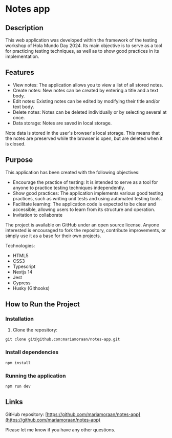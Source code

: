 # Notes app

## Description

This web application was developed within the framework of the testing workshop of Hola Mundo Day 2024. Its main objective is to serve as a tool for practicing testing techniques, as well as to show good practices in its implementation.

## Features

- View notes: The application allows you to view a list of all stored notes.
- Create notes: New notes can be created by entering a title and a text body.
- Edit notes: Existing notes can be edited by modifying their title and/or text body.
- Delete notes: Notes can be deleted individually or by selecting several at once.
- Data storage: Notes are saved in local storage.

Note data is stored in the user's browser's local storage. This means that the notes are preserved while the browser is open, but are deleted when it is closed.

## Purpose

This application has been created with the following objectives:

- Encourage the practice of testing: It is intended to serve as a tool for anyone to practice testing techniques independently.
- Show good practices: The application implements various good testing practices, such as writing unit tests and using automated testing tools.
- Facilitate learning: The application code is expected to be clear and accessible, allowing users to learn from its structure and operation.
- Invitation to collaborate

The project is available on GitHub under an open source license. Anyone interested is encouraged to fork the repository, contribute improvements, or simply use it as a base for their own projects.

Technologies:

- HTML5
- CSS3
- Typescript
- Nextjs 14
- Jest
- Cypress
- Husky (Githooks)

## How to Run the Project
### Installation
1. Clone the repository:
```
git clone git@github.com:mariamoraan/notes-app.git
```
### Install dependencies
```
npm install
```
### Running the application
```
npm run dev
```

## Links
GitHub repository: [https://github.com/mariamoraan/notes-app](https://github.com/mariamoraan/notes-app)

Please let me know if you have any other questions.
